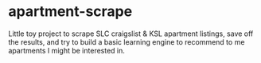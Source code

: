 apartment-scrape
================

Little toy project to scrape SLC craigslist &amp; KSL apartment listings, save off the results, and try to build a basic learning engine to recommend to me apartments I might be interested in. 
